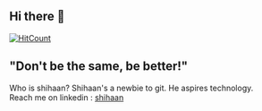 ## Hi there 👋

[![HitCount](http://hits.dwyl.com/theneoterik/theneoterik.svg)](http://hits.dwyl.com/theneoterik/theneoterik)

<!--
**theneoterik/theneoterik** is a ✨ _special_ ✨ repository because its `README.md` (this file) appears on your GitHub profile.


                
-->
## "Don't be the same, be better!" ##
Who is shihaan?
 Shihaan's a newbie to git. He aspires technology.
 <br>
Reach me on linkedin : [shihaan](linkedin.com/in/shihaan-w-s-7b6a851a0)

